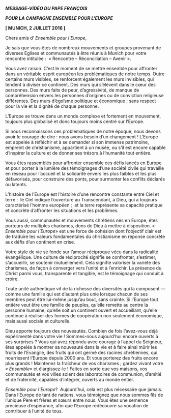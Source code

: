 ***MESSAGE-VIDÉO DU PAPE FRANÇOIS***

***POUR LA CAMPAGNE ENSEMBLE POUR L'EUROPE***

**[ MUNICH, 2 JUILLET 2016 ]**

Chers amis d’ *Ensemble pour l’Europe*,

Je sais que vous êtes de nombreux mouvements et groupes provenant de diverses Eglises et communautés à être réunis à Munich pour votre rencontre intitulée :  « Rencontre – Réconciliation – Avenir ».

Vous avez raison. C’est le moment de se mettre ensemble pour affronter dans un véritable esprit européen les problématiques de notre temps. Outre certains murs visibles, se renforcent également les murs invisibles, qui tendent à diviser ce continent. Des murs qui s’élèvent dans le cœur des personnes. Des murs faits de peur, d’agressivité, de manque de compréhension envers les personnes d’origines ou de conviction religieuse différentes. Des murs d’égoïsme politique et économique ; sans respect pour la vie et la dignité de chaque personne.

L’Europe se trouve dans un monde complexe et fortement en mouvement, toujours plus globalisé et donc toujours moins centré sur l’Europe.

Si nous reconnaissons ces problématiques de notre époque, nous devons avoir le courage de dire : nous avons besoin d’un changement ! L’Europe est appelée à réfléchir et à se demander si son immense patrimoine, empreint de christianisme, appartient à un musée, ou s’il est encore capable d’inspirer la culture et de donner ses trésors à l’humanité tout entière.

Vous êtes rassemblés pour affronter ensemble ces défis lancés en Europe et pour porter à la lumière des témoignages d’une société civile qui travaille en réseau pour l’accueil et la solidarité envers les plus faibles et les plus défavorisés, pour construire des ponts, pour surmonter les conflits déclarés ou latents.

L’histoire de l’Europe est l’histoire d’une rencontre constante entre Ciel et terre :  le Ciel indique l’ouverture au Transcendant, à Dieu, qui a toujours caractérisé l’homme européen ;  et la terre représente sa capacité pratique et concrète d’affronter les situations et les problèmes.

Vous aussi, communautés et mouvements chrétiens nés en Europe, êtes porteurs de multiples charismes, dons de Dieu à mettre à disposition. « *Ensemble pour l’Europe*» est une force de cohésion dont l’objectif clair est de traduire les valeurs fondamentales du christianisme en réponse concrète aux défis d’un continent en crise.

Votre style de vie se fonde sur l’amour réciproque vécu dans la radicalité évangélique. Une culture de réciprocité signifie se confronter, s’estimer, s’accueillir, se soutenir mutuellement. Cela signifie valoriser la variété des charismes, de façon à converger vers l’unité et à l’enrichir. La présence du Christ parmi vous, transparente et tangible, est le témoignage qui conduit à croire.

Toute unité authentique vit de la richesse des diversités qui la composent — comme une famille qui est d’autant plus unie lorsque chacun de ses membres peut être lui-même jusqu’au bout, sans crainte. Si l’Europe tout entière veut être une famille de peuples, qu’elle remette au centre la personne humaine, qu’elle soit un continent ouvert et accueillant, qu’elle continue à réaliser des formes de coopération non seulement économique, mais aussi sociale et culturelle.

Dieu apporte toujours des nouveautés. Combien de fois l’avez-vous déjà expérimenté dans votre vie ! Sommes-nous aujourd’hui encore ouverts à ses surprises ? Vous qui avez répondu avec courage à l’appel du Seigneur, êtes appelés à montrer sa nouveauté dans la vie et à faire ainsi mûrir les fruits de l’Evangile, des fruits qui ont germé des racines chrétiennes, qui nourrissent l’Europe depuis 2000 ans. Et vous porterez des fruits encore plus grands ! Maintenez la fraîcheur de vos charismes ; gardez vivant votre « *Ensemble*» et élargissez-le ! Faites en sorte que vos maisons, vos communautés et vos villes soient des laboratoires de communion, d’amitié et de fraternité, capables d’intégrer, ouverts au monde entier.

*Ensemble pour l’Europe*?  Aujourd’hui, cela est plus nécessaire que jamais. Dans l’Europe de tant de nations, vous témoignez que nous sommes fils de l’unique Père et frères et sœurs entre nous. Vous êtes une semence précieuse d’espérance, afin que l’Europe redécouvre sa vocation de contribuer à l’unité de tous.